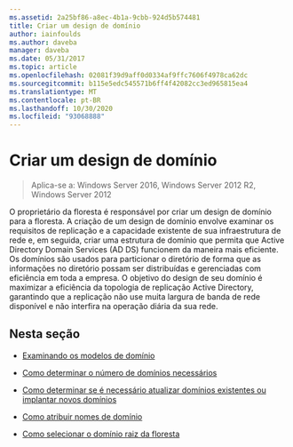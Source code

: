```yaml
---
ms.assetid: 2a25bf86-a8ec-4b1a-9cbb-924d5b574481
title: Criar um design de domínio
author: iainfoulds
ms.author: daveba
manager: daveba
ms.date: 05/31/2017
ms.topic: article
ms.openlocfilehash: 02081f39d9aff0d0334af9ffc7606f4978ca62dc
ms.sourcegitcommit: b115e5edc545571b6ff4f42082cc3ed965815ea4
ms.translationtype: MT
ms.contentlocale: pt-BR
ms.lasthandoff: 10/30/2020
ms.locfileid: "93068888"
---
```

# <a name="creating-a-domain-design"></a>Criar um design de domínio

>Aplica-se a: Windows Server 2016, Windows Server 2012 R2, Windows Server 2012

O proprietário da floresta é responsável por criar um design de domínio para a floresta. A criação de um design de domínio envolve examinar os requisitos de replicação e a capacidade existente de sua infraestrutura de rede e, em seguida, criar uma estrutura de domínio que permita que Active Directory Domain Services (AD DS) funcionem da maneira mais eficiente. Os domínios são usados para particionar o diretório de forma que as informações no diretório possam ser distribuídas e gerenciadas com eficiência em toda a empresa. O objetivo do design de seu domínio é maximizar a eficiência da topologia de replicação Active Directory, garantindo que a replicação não use muita largura de banda de rede disponível e não interfira na operação diária da sua rede.

## <a name="in-this-section"></a>Nesta seção

-   [Examinando os modelos de domínio](../../ad-ds/plan/Reviewing-the-Domain-Models.md)

-   [Como determinar o número de domínios necessários](../../ad-ds/plan/Determining-the-Number-of-Domains-Required.md)

-   [Como determinar se é necessário atualizar domínios existentes ou implantar novos domínios](../../ad-ds/plan/Determining-Whether-to-Upgrade-Existing-Domains-or-Deploy-New-Domains.md)

-   [Como atribuir nomes de domínio](../../ad-ds/plan/Assigning-Domain-Names.md)

-   [Como selecionar o domínio raiz da floresta](../../ad-ds/plan/Selecting-the-Forest-Root-Domain.md)



